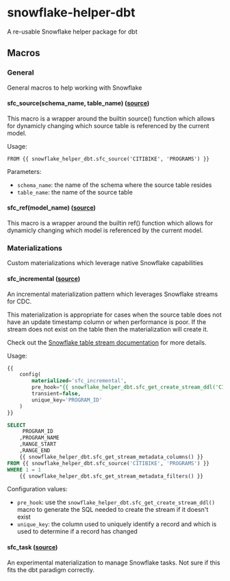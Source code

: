 # snowflake-helper-dbt
A re-usable Snowflake helper package for dbt

## Macros

### General
General macros to help working with Snowflake

#### sfc_source(schema_name, table_name) ([source](macros/sfc_ref.sql))
This macro is a wrapper around the builtin source() function which allows for dynamicly changing which source table is referenced by the current model.

Usage:
```
FROM {{ snowflake_helper_dbt.sfc_source('CITIBIKE', 'PROGRAMS') }}
```

Parameters:
* `schema_name`: the name of the schema where the source table resides
* `table_name`: the name of the source table

#### sfc_ref(model_name) ([source](macros/sfc_ref.sql))
This macro is a wrapper around the builtin ref() function which allows for dynamicly changing which model is referenced by the current model.


### Materializations
Custom materializations which leverage native Snowflake capabilities

#### sfc_incremental ([source](macros/materializations/sfc_incremental.sql))
An incremental materialization pattern which leverages Snowflake streams for CDC.

This materialization is appropriate for cases when the source table does not have an update timestamp column or when performance is poor. If the stream does not exist on the table then the materialization will create it.

Check out the [Snowflake table stream documentation](https://docs.snowflake.net/manuals/user-guide/streams.html) for more details.

Usage:
```sql
{{
    config(
        materialized='sfc_incremental',
        pre_hook="{{ snowflake_helper_dbt.sfc_get_create_stream_ddl('CITIBIKE','PROGRAMS') }}",
        transient=false,
        unique_key='PROGRAM_ID' 
    )
}}

SELECT
     PROGRAM_ID
    ,PROGRAM_NAME
    ,RANGE_START
    ,RANGE_END
    {{ snowflake_helper_dbt.sfc_get_stream_metadata_columns() }}
FROM {{ snowflake_helper_dbt.sfc_source('CITIBIKE', 'PROGRAMS') }}
WHERE 1 = 1
    {{ snowflake_helper_dbt.sfc_get_stream_metadata_filters() }}
```

Configuration values:
* `pre_hook`: use the `snowflake_helper_dbt.sfc_get_create_stream_ddl()` macro to generate the SQL needed to create the stream if it doesn't exist
* `unique_key`: the column used to uniquely identify a record and which is used to determine if a record has changed


#### sfc_task ([source](macros/materializations/sfc_task.sql))

An experimental materialization to manage Snowflake tasks. Not sure if this fits the dbt paradigm correctly.
